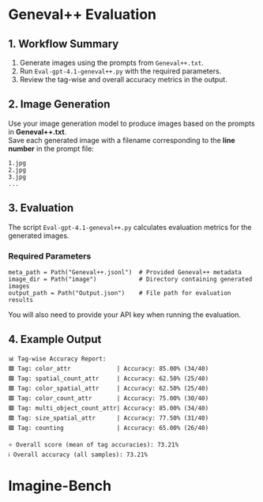 # Geneval++ Evaluation

## 1. Workflow Summary

1. Generate images using the prompts from `Geneval++.txt`.
2. Run `Eval-gpt-4.1-geneval++.py` with the required parameters.
3. Review the tag-wise and overall accuracy metrics in the output.


## 2. Image Generation

Use your image generation model to produce images based on the prompts in **Geneval++.txt**.  
Save each generated image with a filename corresponding to the **line number** in the prompt file:

```shell
1.jpg
2.jpg
3.jpg
...
```

## 3. Evaluation

The script `Eval-gpt-4.1-geneval++.py` calculates evaluation metrics for the generated images.

### Required Parameters

```shell
meta_path = Path("Geneval++.jsonl")  # Provided Geneval++ metadata
image_dir = Path("image")            # Directory containing generated images
output_path = Path("Output.json")    # File path for evaluation results
```

You will also need to provide your API key when running the evaluation.


## 4. Example Output

```shell
📊 Tag-wise Accuracy Report:
🟩 Tag: color_attr             | Accuracy: 85.00% (34/40)
🟩 Tag: spatial_count_attr     | Accuracy: 62.50% (25/40)
🟩 Tag: color_spatial_attr     | Accuracy: 62.50% (25/40)
🟩 Tag: color_count_attr       | Accuracy: 75.00% (30/40)
🟩 Tag: multi_object_count_attr| Accuracy: 85.00% (34/40)
🟩 Tag: size_spatial_attr      | Accuracy: 77.50% (31/40)
🟩 Tag: counting               | Accuracy: 65.00% (26/40)

⭐ Overall score (mean of tag accuracies): 73.21%
ℹ️ Overall accuracy (all samples): 73.21%
```

# Imagine-Bench


